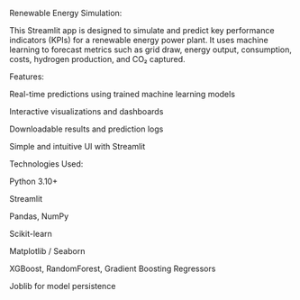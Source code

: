 Renewable Energy Simulation:

This Streamlit app is designed to simulate and predict key performance indicators (KPIs) for a renewable energy power plant. It uses machine learning to forecast metrics such as grid draw, energy output, consumption, costs, hydrogen production, and CO₂ captured.



Features:

Real-time predictions using trained machine learning models

Interactive visualizations and dashboards

Downloadable results and prediction logs

Simple and intuitive UI with Streamlit




Technologies Used:

Python 3.10+

Streamlit

Pandas, NumPy

Scikit-learn

Matplotlib / Seaborn

XGBoost, RandomForest, Gradient Boosting Regressors

Joblib for model persistence
